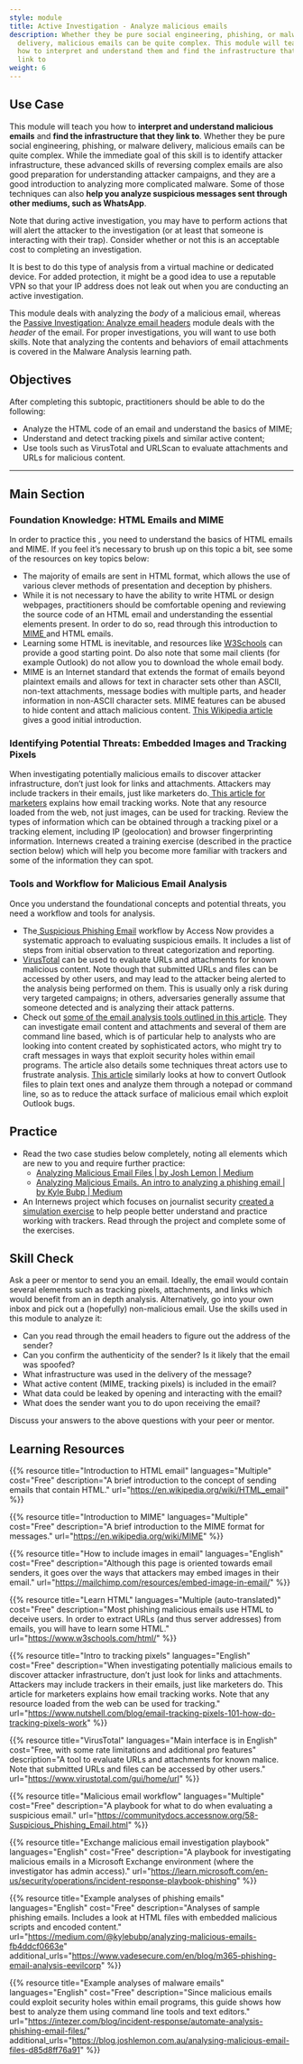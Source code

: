 ```yaml
---
style: module
title: Active Investigation - Analyze malicious emails
description: Whether they be pure social engineering, phishing, or malware
  delivery, malicious emails can be quite complex. This module will teach you
  how to interpret and understand them and find the infrastructure that they
  link to
weight: 6
---
```


## Use Case

This module will teach you how to **interpret and understand malicious emails** and **find the infrastructure that they link to**. Whether they be pure social engineering, phishing, or malware delivery, malicious emails can be quite complex. While the immediate goal of this skill is to identify attacker infrastructure, these advanced skills of reversing complex emails are also good preparation for understanding attacker campaigns, and they are a good introduction to analyzing more complicated malware. Some of those techniques can also **help you analyze suspicious messages sent through other mediums, such as WhatsApp**.

Note that during active investigation, you may have to perform actions that will alert the attacker to the investigation (or at least that someone is interacting with their trap). Consider whether or not this is an acceptable cost to completing an investigation.

It is best to do this type of analysis from a virtual machine or dedicated device. For added protection, it might be a good idea to use a reputable VPN so that your IP address does not leak out when you are conducting an active investigation.

This module deals with analyzing the _body_ of a malicious email, whereas the [Passive Investigation: Analyze email headers](/en/learning-path/1/module-5/) module deals with the _header_ of the email. For proper investigations, you will want to use both skills. Note that analyzing the contents and behaviors of email attachments is covered in the Malware Analysis learning path.

## Objectives

After completing this subtopic, practitioners should be able to do the following:

- Analyze the HTML code of an email and understand the basics of MIME;
- Understand and detect tracking pixels and similar active content;
- Use tools such as VirusTotal and URLScan to evaluate attachments and URLs for malicious content.

---
## Main Section

### Foundation Knowledge: HTML Emails and MIME

In order to practice this , you need to understand the basics of HTML emails and MIME. If you feel it’s necessary to brush up on this topic a bit, see some of the resources on key topics below:

- The majority of emails are sent in HTML format, which allows the use of various clever methods of presentation and deception by phishers.
- While it is not necessary to have the ability to write HTML or design webpages, practitioners should be comfortable opening and reviewing the source code of an HTML email and understanding the essential elements present. In order to do so, read through this introduction to [MIME ](<https://learn.microsoft.com/en-us/previous-versions/office/developer/exchange-server-2010/aa494197(v=exchg.140)>)and HTML emails.
- Learning some HTML is inevitable, and resources like [W3Schools](https://www.w3schools.com/html/) can provide a good starting point. Do also note that some mail clients (for example Outlook) do not allow you to download the whole email body.
- MIME is an Internet standard that extends the format of emails beyond plaintext emails and allows for text in character sets other than ASCII, non-text attachments, message bodies with multiple parts, and header information in non-ASCII character sets. MIME features can be abused to hide content and attach malicious content. [This Wikipedia article](https://en.wikipedia.org/wiki/MIME) gives a good initial introduction.

### Identifying Potential Threats: Embedded Images and Tracking Pixels

When investigating potentially malicious emails to discover attacker infrastructure, don’t just look for links and attachments. Attackers may include trackers in their emails, just like marketers do.[ This article for marketers](https://www.nutshell.com/blog/email-tracking-pixels-101-how-do-tracking-pixels-work) explains how email tracking works. Note that any resource loaded from the web, not just images, can be used for tracking. Review the types of information which can be obtained through a tracking pixel or a tracking element, including IP (geolocation) and browser fingerprinting information. Internews created a training exercise (described in the practice section below) which will help you become more familiar with trackers and some of the information they can spot.

### Tools and Workflow for Malicious Email Analysis

Once you understand the foundational concepts and potential threats, you need a workflow and tools for analysis.

- The[ Suspicious Phishing Email](https://communitydocs.accessnow.org/58-Suspicious_Phishing_Email.html) workflow by Access Now provides a systematic approach to evaluating suspicious emails. It includes a list of steps from initial observation to threat categorization and reporting.
- [VirusTotal](https://virustotal.com/) can be used to evaluate URLs and attachments for known malicious content. Note though that submitted URLs and files can be accessed by other users, and may lead to the attacker being alerted to the analysis being performed on them. This is usually only a risk during very targeted campaigns; in others, adversaries generally assume that someone detected and is analyzing their attack patterns.
- Check out [some of the email analysis tools outlined in this article](https://intezer.com/blog/incident-response/automate-analysis-phishing-email-files/). They can investigate email content and attachments and several of them are command line based, which is of particular help to analysts who are looking into content created by sophisticated actors, who might try to craft messages in ways that exploit security holes within email programs. The article also details some techniques threat actors use to frustrate analysis. [This article](https://blog.joshlemon.com.au/analysing-malicious-email-files-d85d8ff76a91) similarly looks at how to convert Outlook files to plain text ones and analyze them through a notepad or command line, so as to reduce the attack surface of malicious email which exploit Outlook bugs.

## Practice

- Read the two case studies below completely, noting all elements which are new to you and require further practice:
  - [Analyzing Malicious Email Files | by Josh Lemon | Medium](https://blog.joshlemon.com.au/analysing-malicious-email-files-d85d8ff76a91)
  - [Analyzing Malicious Emails. An intro to analyzing a phishing email | by Kyle Bubp | Medium](https://medium.com/@kylebubp/analyzing-malicious-emails-fb4ddcf0663e)
- An Internews project which focuses on journalist security [created a simulation exercise](https://internews.org/resource/guide-to-facilitating-a-technical-simulation-with-canary-tokens/) to help people better understand and practice working with trackers. Read through the project and complete some of the exercises.

## Skill Check

Ask a peer or mentor to send you an email. Ideally, the email would contain several elements such as tracking pixels, attachments, and links which would benefit from an in depth analysis. Alternatively, go into your own inbox and pick out a (hopefully) non-malicious email. Use the skills used in this module to analyze it:

- Can you read through the email headers to figure out the address of the sender?
- Can you confirm the authenticity of the sender? Is it likely that the email was spoofed?
- What infrastructure was used in the delivery of the message?
- What active content (MIME, tracking pixels) is included in the email?
- What data could be leaked by opening and interacting with the email?
- What does the sender want you to do upon receiving the email?

Discuss your answers to the above questions with your peer or mentor.

## Learning Resources

{{% resource title="Introduction to HTML email" languages="Multiple" cost="Free" description="A brief introduction to the concept of sending emails that contain HTML." url="https://en.wikipedia.org/wiki/HTML_email" %}}

{{% resource title="Introduction to MIME" languages="Multiple" cost="Free" description="A brief introduction to the MIME format for messages." url="https://en.wikipedia.org/wiki/MIME" %}}

{{% resource title="How to include images in email" languages="English" cost="Free" description="Although this page is oriented towards email senders, it goes over the ways that attackers may embed images in their email." url="https://mailchimp.com/resources/embed-image-in-email/" %}}

{{% resource title="Learn HTML" languages="Multiple (auto-translated)" cost="Free" description="Most phishing malicious emails use HTML to deceive users. In order to extract URLs (and thus server addresses) from emails, you will have to learn some HTML." url="https://www.w3schools.com/html/" %}}

{{% resource title="Intro to tracking pixels" languages="English" cost="Free" description="When investigating potentially malicious emails to discover attacker infrastructure, don’t just look for links and attachments. Attackers may include trackers in their emails, just like marketers do. This article for marketers explains how email tracking works. Note that any resource loaded from the web can be used for tracking." url="https://www.nutshell.com/blog/email-tracking-pixels-101-how-do-tracking-pixels-work" %}}

{{% resource title="VirusTotal" languages="Main interface is in English" cost="Free, with some rate limitations and additional pro features" description="A tool to evaluate URLs and attachments for known malice. Note that submitted URLs and files can be accessed by other users." url="https://www.virustotal.com/gui/home/url" %}}

{{% resource title="Malicious email workflow" languages="Multiple" cost="Free" description="A playbook for what to do when evaluating a suspicious email." url="https://communitydocs.accessnow.org/58-Suspicious_Phishing_Email.html" %}}

{{% resource title="Exchange malicious email investigation playbook" languages="English" cost="Free" description="A playbook for investigating malicious emails in a Microsoft Exchange environment (where the investigator has admin access)." url="https://learn.microsoft.com/en-us/security/operations/incident-response-playbook-phishing" %}}

{{% resource title="Example analyses of phishing emails" languages="English" cost="Free" description="Analyses of sample phishing emails. Includes a look at HTML files with embedded malicious scripts and encoded content." url="https://medium.com/@kylebubp/analyzing-malicious-emails-fb4ddcf0663e" additional_urls="https://www.vadesecure.com/en/blog/m365-phishing-email-analysis-eevilcorp" %}}

{{% resource title="Example analyses of malware emails" languages="English" cost="Free" description="Since malicious emails could exploit security holes within email programs, this guide shows how best to analyze them using command line tools and text editors." url="https://intezer.com/blog/incident-response/automate-analysis-phishing-email-files/" additional_urls="https://blog.joshlemon.com.au/analysing-malicious-email-files-d85d8ff76a91" %}}



